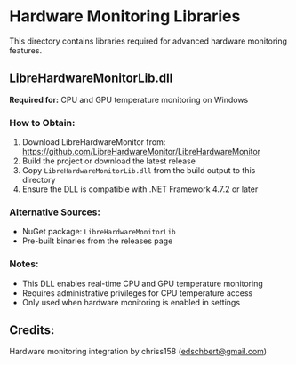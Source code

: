 # Hardware Monitoring Libraries

This directory contains libraries required for advanced hardware monitoring features.

## LibreHardwareMonitorLib.dll

**Required for:** CPU and GPU temperature monitoring on Windows

### How to Obtain:

1. Download LibreHardwareMonitor from: https://github.com/LibreHardwareMonitor/LibreHardwareMonitor
2. Build the project or download the latest release
3. Copy `LibreHardwareMonitorLib.dll` from the build output to this directory
4. Ensure the DLL is compatible with .NET Framework 4.7.2 or later

### Alternative Sources:
- NuGet package: `LibreHardwareMonitorLib`
- Pre-built binaries from the releases page

### Notes:
- This DLL enables real-time CPU and GPU temperature monitoring
- Requires administrative privileges for CPU temperature access
- Only used when hardware monitoring is enabled in settings

## Credits:
Hardware monitoring integration by chriss158 (edschbert@gmail.com)